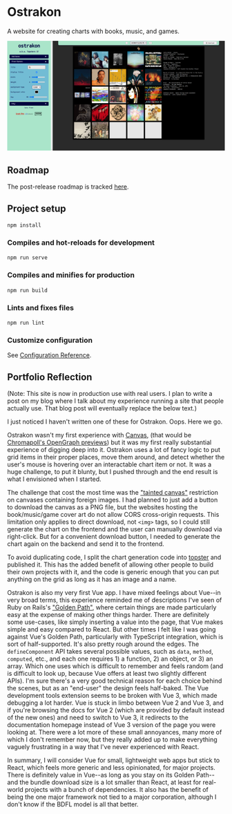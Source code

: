 # Ostrakon

A website for creating charts with books, music, and games.

![screenshot of the app](/screenshot.png)

## Roadmap

The post-release roadmap is tracked [here](https://github.com/mythmakerseven/ostrakon/issues/4).

## Project setup
```
npm install
```

### Compiles and hot-reloads for development
```
npm run serve
```

### Compiles and minifies for production
```
npm run build
```

### Lints and fixes files
```
npm run lint
```

### Customize configuration
See [Configuration Reference](https://cli.vuejs.org/config/).

## Portfolio Reflection

(Note: This site is now in production use with real users. I plan to write a post on my blog where I talk about my experience running a site that people actually use. That blog post will eventually replace the below text.)

I just noticed I haven't written one of these for Ostrakon. Oops. Here we go.

Ostrakon wasn't my first experience with [Canvas](https://developer.mozilla.org/en-US/docs/Web/API/Canvas_API), (that would be [Chromapoll's OpenGraph previews](https://camdenmecklem.com/blog/opengraph_without_ssr)) but it was my first really substantial experience of digging deep into it. Ostrakon uses a lot of fancy logic to put grid items in their proper places, move them around, and detect whether the user's mouse is hovering over an interactable chart item or not. It was a huge challenge, to put it blunty, but I pushed through and the end result is what I envisioned when I started.

The challenge that cost the most time was the ["tainted canvas"](https://developer.mozilla.org/en-US/docs/Web/HTML/CORS_enabled_image) restriction on canvases containing foreign images. I had planned to just add a button to download the canvas as a PNG file, but the websites hosting the book/music/game cover art do not allow CORS cross-origin requests. This limitation only applies to direct download, not `<img>` tags, so I could still generate the chart on the frontend and the user can manually download via right-click. But for a convenient download button, I needed to generate the chart again on the backend and send it to the frontend.

To avoid duplicating code, I split the chart generation code into [topster](https://www.npmjs.com/package/topster) and published it. This has the added benefit of allowing other people to build their own projects with it, and the code is generic enough that you can put anything on the grid as long as it has an image and a name.

Ostrakon is also my very first Vue app. I have mixed feelings about Vue--in very broad terms, this experience reminded me of descriptions I've seen of Ruby on Rails's ["Golden Path"](https://steveklabnik.com/writing/rails-has-two-default-stacks), where certain things are made particularly easy at the expense of making other things harder. There are definitely some use-cases, like simply inserting a value into the page, that Vue makes simple and easy compared to React. But other times I felt like I was going against Vue's Golden Path, particularly with TypeScript integration, which is sort of half-supported. It's also pretty rough around the edges. The `defineComponent` API takes several possible values, such as `data`, `method`, `computed`, etc., and each one requires 1) a function, 2) an object, or 3) an array. Which one uses which is difficult to remember and feels random (and is difficult to look up, because Vue offers at least two slightly different APIs). I'm sure there's a very good technical reason for each choice behind the scenes, but as an "end-user" the design feels half-baked. The Vue development tools extension seems to be broken with Vue 3, which made debugging a lot harder. Vue is stuck in limbo between Vue 2 and Vue 3, and if you're browsing the docs for Vue 2 (which are provided by default instead of the new ones) and need to switch to Vue 3, it redirects to the documentation homepage instead of Vue 3 version of the page you were looking at. There were a lot more of these small annoyances, many more of which I don't remember now, but they really added up to make everything vaguely frustrating in a way that I've never experienced with React.

In summary, I will consider Vue for small, lightweight web apps but stick to React, which feels more generic and less opinionated, for major projects. There is definitely value in Vue--as long as you stay on its Golden Path--and the bundle download size is a lot smaller than React, at least for real-world projects with a bunch of dependencies. It also has the benefit of being the one major framework not tied to a major corporation, although I don't know if the BDFL model is all that better.
